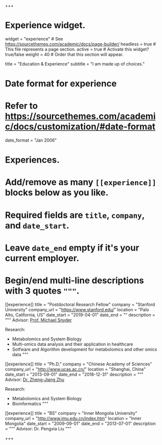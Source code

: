 +++
# Experience widget.
widget = "experience"  # See https://sourcethemes.com/academic/docs/page-builder/
headless = true  # This file represents a page section.
active = true  # Activate this widget? true/false
weight = 40  # Order that this section will appear.

title = "Education & Experience"
subtitle = "I am made up of choices."

# Date format for experience
#   Refer to https://sourcethemes.com/academic/docs/customization/#date-format
date_format = "Jan 2006"

# Experiences.
#   Add/remove as many `[[experience]]` blocks below as you like.
#   Required fields are `title`, `company`, and `date_start`.
#   Leave `date_end` empty if it's your current employer.
#   Begin/end multi-line descriptions with 3 quotes `"""`.
[[experience]]
  title = "Postdoctoral Research Fellow"
  company = "Stanford University"
  company_url = "https://www.stanford.edu/"
  location = "Palo Alto, California, US"
  date_start = "2019-04-01"
  date_end = ""
  description = """
  Advisor: [Prof. Michael Snyder](http://snyderlab.stanford.edu/)
  
  Research:
  
  * Metabolomics and System Biology
  * Multi-omics data analysis and their application in healthcare
  * Sotfware and Algorithm development for metabolomics and other omics data
  """

[[experience]]
  title = "Ph.D."
  company = "Chinese Academy of Sciences"
  company_url = "http://www.ucas.ac.cn/"
  location = "Shanghai, China"
  date_start = "2013-09-01"
  date_end = "2018-12-31"
  description = """
   Advisor: [Dr. Zheng-Jiang Zhu](http://www.zhulab.cn/index.php)
  
  Research:
  
  * Metabolomics and System Biology
  * Bioinformatics
  """
  
[[experience]]
  title = "BS"
  company = "Inner Mongolia University"
  company_url = "http://www.imu.edu.cn/index.htm"
  location = "Inner Mongolia"
  date_start = "2009-09-01"
  date_end = "2013-07-01"
  description = """
  Advisor: Dr. Pengxia Liu
  """
  


  

+++
